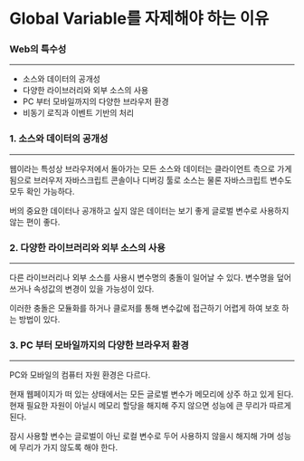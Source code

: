 # Global Variable를 자제해야 하는 이유

### Web의 특수성
---

- 소스와 데이터의 공개성
- 다양한 라이브러리와 외부 소스의 사용
- PC 부터 모바일까지의 다양한 브라우저 환경
- 비동기 로직과 이벤트 기반의 처리


### 1. 소스와 데이터의 공개성
---

웹이라는 특성상 브라우저에서 돌아가는 모든 소스와 데이터는 클라이언트 측으로 가게 됨으로 브러우저 자바스크립트 콘솔이나 디버깅 툴로 소스는 물론 자바스크립트 변수도 모두 확인 가능하다.

버의 중요한 데이터나 공개하고 싶지 않은 데이터는 보기 좋게 글로벌 변수로 사용하지 않는 편이 좋다.

### 2. 다양한 라이브러리와 외부 소스의 사용
---

다른 라이브러리나 외부 소스를 사용시 변수명의 충돌이 일어날 수 있다.
변수명을 덮어 쓰거나 속성값의 변경이 있을 가능성이 있다.

이러한 충돌은 모듈화를 하거나 클로저를 통해 변수값에 접근하기 어렵게 하여 보호 하는 방법이 있다.

### 3. PC 부터 모바일까지의 다양한 브라우저 환경
---

PC와 모바일의 컴퓨터 자원 환경은 다르다.

현재 웹페이지가 떠 있는 상태에서는 모든 글로벌 변수가 메모리에 상주 하고 있게 된다. 현재 필요한 자원이 아닐시 메모리 할당을 해지해 주지 않으면 성능에 큰 무리가 따르게 된다.

잠시 사용할 변수는 글로벌이 아닌 로컬 변수로 두어 사용하지 않을시 해지해 가며 성능에  무리가 가지 않도록 해야 한다.

